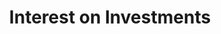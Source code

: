 ---
layout: bos_content
permalink: /featured-analysis/interest-on-investments/
title: Interest on Investments
components:
- breadcrumbs:
  - title: Home
    url: "/"
  - title: Budget
    url: "/budget"
  - title: Featured Analysis
    url: "/featured-analysis/"
  - current: Interest on Investments
  - published: 4/13/17
- intro:
  - title: Interest on investments
    short_desc: >
      In general, the City’s level of investment income is a function of 
      prevailing short-term interest rates and daily cash balances. Since 
      2007, interest rates have been reduced in an effort to stimulate the 
      economy.
    description: >
      Given the very low interest earnings potential of recent years, the Treasury 
      department had instead engaged in a compensating balance approach with banks, 
      having fees paid through depositing minimum balances. <blockquote>Investment income 
      totaled $61 thousand in FY15 and $184.3 thousand in FY16. The City projects interest 
      income will exceed the $200 thousand budgeted in FY17.</blockquote>
    sidebar_menu: true    
- text_block:
  - title: Interest expected to increase
    body: >
      <p>In FY18 the City will reduce the amount required to maintain a compensating 
      balance (due to the need to offset credit card fees becoming unnecessary), and 
      instead invest this money. By standardizing practices and adding fees to the 
      cost of point of sale transactions, revenue from Interest on Investments is 
      estimated to increase to $2 million.</p>
    right_image: /img/recurring-local-receipts.jpg
- grid:
  - grid_title: More budget analysis
  - title: Revenue Estimates
    body: >
      Tempting copy that would make someone click this featured analysis card.
    img: https://www.boston.gov/sites/default/files/styles/grid_card_image/public/allston2.jpg?itok=jMsIfnJ6
    link: /featured-analysis/revenue-estimates/
  - title: Local Receipts
    body: >
      Tempting copy that would make someone click this featured analysis card.
    img: https://www.boston.gov/sites/default/files/styles/grid_card_image/public/allston2.jpg?itok=jMsIfnJ6
    link: /featured-analysis/local-receipts/
  - title: Excise Taxes
    body: >
      Tempting copy that would make someone click this featured analysis card.
    img: /img/excise-taxes.jpg
    link: /featured-analysis/excise-taxes/
  - title: Parking Fines
    body: >
      Tempting copy that would make someone click this featured analysis card.
    img: https://www.boston.gov/sites/default/files/styles/grid_card_image/public/allston2.jpg?itok=jMsIfnJ6
    link: /featured-analysis/parking-fines/
  - title: Payments In Lieu Of Taxes
    body: >
      Tempting copy that would make someone click this featured analysis card.
    img: /img/fa-payments-in-lieu-of-taxes.jpg
    link: /featured-analysis/payments-in-lieu-of-taxes/
  - title: Urban Redevelopment Ch. 121A
    body: >
      Tempting copy that would make someone click this featured analysis card.
    img: /img/fa-urban-redevelopment-ch-121a.jpg
    link: /featured-analysis/urban-redevelopment-ch-121a/
  - title: Miscellaneous Department Revenue
    body: >
      Tempting copy that would make someone click this featured analysis card.
    img: https://www.boston.gov/sites/default/files/styles/grid_card_image/public/allston2.jpg?itok=jMsIfnJ6
    link: /featured-analysis/misc-dept-revenue/
  - title: Licenses and Permits
    body: >
      Tempting copy that would make someone click this featured analysis card.
    img: https://www.boston.gov/sites/default/files/styles/grid_card_image/public/allston2.jpg?itok=jMsIfnJ6
    link: /featured-analysis/licences-and-permits/
  - title: Penalties and Interest
    body: >
      Tempting copy that would make someone click this featured analysis card.
    img: https://www.boston.gov/sites/default/files/styles/grid_card_image/public/allston2.jpg?itok=jMsIfnJ6
    link: /featured-analysis/penalties-and-interest/
---